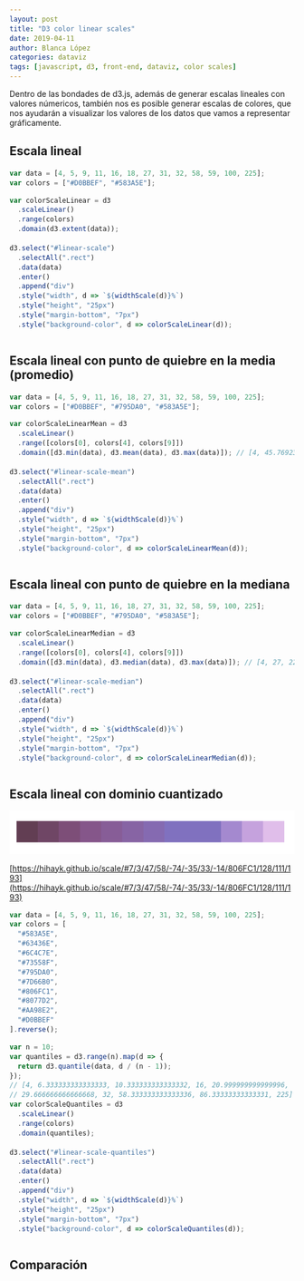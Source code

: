 ```yaml
---
layout: post
title: "D3 color linear scales"
date: 2019-04-11
author: Blanca López
categories: dataviz
tags: [javascript, d3, front-end, dataviz, color scales]
---
```


Dentro de las bondades de d3.js, además de generar escalas lineales con valores númericos, también nos es posible generar escalas de colores, que nos ayudarán a visualizar los valores de los datos que vamos a representar gráficamente.

<style type="text/css"> 
  @import url('https://raw.githubusercontent.com/Caged/d3-tip/master/examples/example-styles.css');
  .square-grid {
    display: flex;
    flex-wrap: wrap;
    flex-direction: row;
  }
</style>
<script src="https://d3js.org/d3.v5.min.js"></script>
<script src="https://cdnjs.cloudflare.com/ajax/libs/d3-tip/0.9.1/d3-tip.js"></script>

## Escala lineal

```javascript
var data = [4, 5, 9, 11, 16, 18, 27, 31, 32, 58, 59, 100, 225];
var colors = ["#D0BBEF", "#583A5E"];
```

```javascript
var colorScaleLinear = d3
  .scaleLinear()
  .range(colors)
  .domain(d3.extent(data));

d3.select("#linear-scale")
  .selectAll(".rect")
  .data(data)
  .enter()
  .append("div")
  .style("width", d => `${widthScale(d)}%`)
  .style("height", "25px")
  .style("margin-bottom", "7px")
  .style("background-color", d => colorScaleLinear(d));
```

<div class="relative">
  <div class="linear-scale-square square-grid"></div>
  <div class="linear-scale"></div>
</div>

## Escala lineal con punto de quiebre en la media (promedio)

```javascript
var data = [4, 5, 9, 11, 16, 18, 27, 31, 32, 58, 59, 100, 225];
var colors = ["#D0BBEF", "#795DA0", "#583A5E"];
```

```javascript
var colorScaleLinearMean = d3
  .scaleLinear()
  .range([colors[0], colors[4], colors[9]])
  .domain([d3.min(data), d3.mean(data), d3.max(data)]); // [4, 45.76923076923077, 225]

d3.select("#linear-scale-mean")
  .selectAll(".rect")
  .data(data)
  .enter()
  .append("div")
  .style("width", d => `${widthScale(d)}%`)
  .style("height", "25px")
  .style("margin-bottom", "7px")
  .style("background-color", d => colorScaleLinearMean(d));
```

<div class="relative">
  <div class="linear-scale-mean-square square-grid"></div>
  <div class="linear-scale-mean"></div>
</div>

## Escala lineal con punto de quiebre en la mediana

```javascript
var data = [4, 5, 9, 11, 16, 18, 27, 31, 32, 58, 59, 100, 225];
var colors = ["#D0BBEF", "#795DA0", "#583A5E"];
```

```javascript
var colorScaleLinearMedian = d3
  .scaleLinear()
  .range([colors[0], colors[4], colors[9]])
  .domain([d3.min(data), d3.median(data), d3.max(data)]); // [4, 27, 225]

d3.select("#linear-scale-median")
  .selectAll(".rect")
  .data(data)
  .enter()
  .append("div")
  .style("width", d => `${widthScale(d)}%`)
  .style("height", "25px")
  .style("margin-bottom", "7px")
  .style("background-color", d => colorScaleLinearMedian(d));
```

<div class="relative">
  <div class="linear-scale-median-square square-grid"></div>
  <div class="linear-scale-median"></div>
</div>

## Escala lineal con dominio cuantizado

![Color scale](/assets/images/image-20190411134822497.png)

[https://hihayk.github.io/scale/#7/3/47/58/-74/-35/33/-14/806FC1/128/111/193](https://hihayk.github.io/scale/#7/3/47/58/-74/-35/33/-14/806FC1/128/111/193)

```javascript
var data = [4, 5, 9, 11, 16, 18, 27, 31, 32, 58, 59, 100, 225];
var colors = [
  "#583A5E",
  "#63436E",
  "#6C4C7E",
  "#73558F",
  "#795DA0",
  "#7D66B0",
  "#806FC1",
  "#8077D2",
  "#AA98E2",
  "#D0BBEF"
].reverse();
```

```javascript
var n = 10;
var quantiles = d3.range(n).map(d => {
  return d3.quantile(data, d / (n - 1));
});
// [4, 6.333333333333333, 10.333333333333332, 16, 20.999999999999996,
// 29.666666666666668, 32, 58.333333333333336, 86.33333333333331, 225]
var colorScaleQuantiles = d3
  .scaleLinear()
  .range(colors)
  .domain(quantiles);

d3.select("#linear-scale-quantiles")
  .selectAll(".rect")
  .data(data)
  .enter()
  .append("div")
  .style("width", d => `${widthScale(d)}%`)
  .style("height", "25px")
  .style("margin-bottom", "7px")
  .style("background-color", d => colorScaleQuantiles(d));
```

<div class="relative">
  <div class="linear-scale-quantiles-square square-grid"></div>
  <div class="linear-scale-quantiles"></div>
</div>

## Comparación

<div class="row">
  <div class="col s12 m6">
    <div class="linear-scale-square square-grid"></div>
    <div class="linear-scale"></div>
  </div>
  <div class="col s12 m6">
    <div class="linear-scale-mean-square square-grid"></div>
    <div class="linear-scale-mean"></div>
  </div>
  <div class="col s12 m6">
    <div class="linear-scale-median-square square-grid"></div>
    <div class="linear-scale-median"></div>
  </div>
  <div class="col s12 m6">
    <div class="linear-scale-quantiles-square square-grid"></div>
    <div class="linear-scale-quantiles"></div>
  </div>
</div>
<script type="text/javascript">
var data = [4, 5, 9, 11, 16, 18, 27, 31, 32, 58, 59, 100, 225];
var colors = ['#583A5E', '#63436E', '#6C4C7E', '#73558F', '#795DA0', 
  '#7D66B0', '#806FC1', '#8077D2', '#AA98E2', '#D0BBEF'].reverse();
// https://hihayk.github.io/scale/
var n = 10;
var quantiles = d3
  .range(n)
  .map(d => {
    return d3.quantile(data, d / (n - 1));
  });
var widthScale = d3
  .scaleLinear()
  .range([0, 100])
  .domain([0, d3.max(data)]);
var colorScaleLinear = d3
  .scaleLinear()
  .range([colors[0], colors[9]])
  .domain(d3.extent(data));
var colorScaleLinearMedian = d3
  .scaleLinear()
  .range([colors[0], colors[4], colors[9]])
  .domain([d3.min(data), d3.median(data), d3.max(data)]);
var colorScaleLinearMean = d3
  .scaleLinear()
  .range([colors[0], colors[4], colors[9]])
  .domain([d3.min(data), d3.mean(data), d3.max(data)]);
var colorScaleQuantiles = d3
  .scaleLinear()
  .range(colors)
  .domain(quantiles);
// color scales
d3.selectAll('.linear-scale-square')
  .selectAll('.square')
  .data(data)
  .enter()
  .append('div')
  .style('width', d => `${100 / data.length}%`)
  .style('height', '40px')
  .style('border', 'solid 1px white')
  .style('background-color', d => colorScaleLinear(d));
d3.selectAll('.linear-scale-median-square')
  .selectAll('.square')
  .data(data)
  .enter()
  .append('div')
  .style('width', d => `${100 / data.length}%`)
  .style('height', '40px')
  .style('border', 'solid 1px white')
  .style('background-color', d => colorScaleLinearMedian(d));
d3.selectAll('.linear-scale-mean-square')
  .selectAll('.square')
  .data(data)
  .enter()
  .append('div')
  .style('width', d => `${100 / data.length}%`)
  .style('height', '40px')
  .style('border', 'solid 1px white')
  .style('background-color', d => colorScaleLinearMean(d));
d3.selectAll('.linear-scale-quantiles-square')
  .selectAll('.square')
  .data(data)
  .enter()
  .append('div')
  .style('width', d => `${100 / data.length}%`)
  .style('height', '40px')
  .style('border', 'solid 1px white')
  .style('background-color', d => colorScaleQuantiles(d));
// barcharts
d3.selectAll('.linear-scale')
  .selectAll('.rect')
  .data(data)
  .enter()
  .append('div')
  .style('width', d => `${widthScale(d)}%`)
  .style('height', '25px')
  .style('margin-bottom', '7px')
  .style('background-color', d => colorScaleLinear(d));
d3.selectAll('.linear-scale-median')
  .selectAll('.rect')
  .data(data)
  .enter()
  .append('div')
  .style('width', d => `${widthScale(d)}%`)
  .style('height', '25px')
  .style('margin-bottom', '7px')
  .style('background-color', d => colorScaleLinearMedian(d));
d3.selectAll('.linear-scale-mean')
  .selectAll('.rect')
  .data(data)
  .enter()
  .append('div')
  .style('width', d => `${widthScale(d)}%`)
  .style('height', '25px')
  .style('margin-bottom', '7px')
  .style('background-color', d => colorScaleLinearMean(d));
d3.selectAll('.linear-scale-quantiles')
  .selectAll('.rect')
  .data(data)
  .enter()
  .append('div')
  .style('width', d => `${widthScale(d)}%`)
  .style('height', '25px')
  .style('margin-bottom', '7px')
  .style('background-color', d => colorScaleQuantiles(d));
</script>
